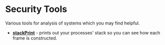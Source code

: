 # Security Tools

Various tools for analysis of systems which you may find helpful.

* [**stackPrint**](https://github.com/jborrey/securityTools/tree/master/stackPrint) - prints out your processes' stack so you can see how each frame is constructed.
